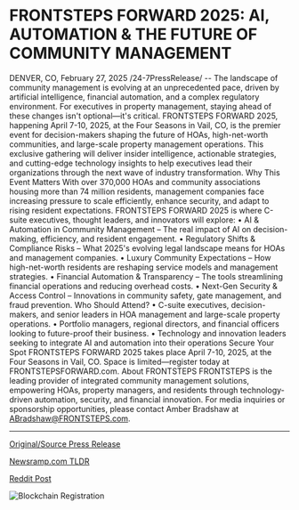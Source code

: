 # FRONTSTEPS FORWARD 2025: AI, AUTOMATION & THE FUTURE OF COMMUNITY MANAGEMENT

DENVER, CO, February 27, 2025 /24-7PressRelease/ -- The landscape of community management is evolving at an unprecedented pace, driven by artificial intelligence, financial automation, and a complex regulatory environment. For executives in property management, staying ahead of these changes isn't optional—it's critical.  FRONTSTEPS FORWARD 2025, happening April 7-10, 2025, at the Four Seasons in Vail, CO, is the premier event for decision-makers shaping the future of HOAs, high-net-worth communities, and large-scale property management operations. This exclusive gathering will deliver insider intelligence, actionable strategies, and cutting-edge technology insights to help executives lead their organizations through the next wave of industry transformation.  Why This Event Matters With over 370,000 HOAs and community associations housing more than 74 million residents, management companies face increasing pressure to scale efficiently, enhance security, and adapt to rising resident expectations. FRONTSTEPS FORWARD 2025 is where C-suite executives, thought leaders, and innovators will explore: • AI & Automation in Community Management – The real impact of AI on decision-making, efficiency, and resident engagement. • Regulatory Shifts & Compliance Risks – What 2025's evolving legal landscape means for HOAs and management companies. • Luxury Community Expectations – How high-net-worth residents are reshaping service models and management strategies. • Financial Automation & Transparency – The tools streamlining financial operations and reducing overhead costs. • Next-Gen Security & Access Control – Innovations in community safety, gate management, and fraud prevention.  Who Should Attend? • C-suite executives, decision-makers, and senior leaders in HOA management and large-scale property operations. • Portfolio managers, regional directors, and financial officers looking to future-proof their business. • Technology and innovation leaders seeking to integrate AI and automation into their operations  Secure Your Spot FRONTSTEPS FORWARD 2025 takes place April 7-10, 2025, at the Four Seasons in Vail, CO. Space is limited—register today at FRONTSTEPSFORWARD.com.  About FRONTSTEPS FRONTSTEPS is the leading provider of integrated community management solutions, empowering HOAs, property managers, and residents through technology-driven automation, security, and financial innovation.  For media inquiries or sponsorship opportunities, please contact Amber Bradshaw at ABradshaw@FRONTSTEPS.com. 

---

[Original/Source Press Release](https://www.24-7pressrelease.com/press-release/520086/frontsteps-forward-2025-ai-automation-the-future-of-community-management)
                    

[Newsramp.com TLDR](https://newsramp.com/curated-news/frontsteps-forward-2025-shaping-the-future-of-community-management/923f7303cddd3c7828f34f8930945033) 

 



[Reddit Post](https://www.reddit.com/r/newsramp/comments/1izazmk/frontsteps_forward_2025_shaping_the_future_of/) 



![Blockchain Registration](https://cdn.newsramp.app/24-7PressRelease/qrcode/252/27/pine4rIs.webp)
